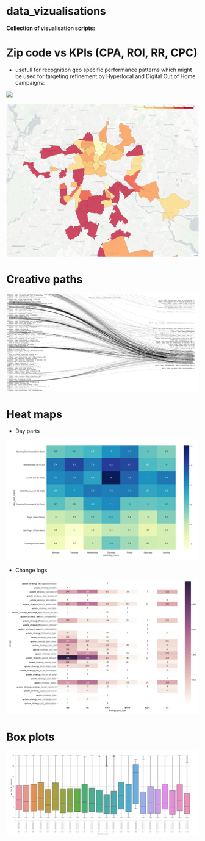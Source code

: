 # data_vizualisations

**Collection of visualisation scripts:**

# Zip code vs KPIs (CPA, ROI, RR, CPC)

- usefull for recognition geo specific performance patterns which might be used for targeting refinement by Hyperlocal and Digital Out of Home campaigns:

![](zip_code.png)

![](zip_berlin.png)


# Creative paths

![](creative_paths.png)


# Heat maps 

- Day parts

![](day_parts.png)


- Change logs

![](t1_change_log.png)



# Box plots

![](ttc.png)





